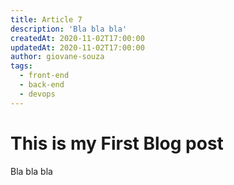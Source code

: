 ```yaml
---
title: Article 7
description: 'Bla bla bla'
createdAt: 2020-11-02T17:00:00
updatedAt: 2020-11-02T17:00:00
author: giovane-souza
tags:
  - front-end
  - back-end
  - devops
---
```

# This is my First Blog post

Bla bla bla
